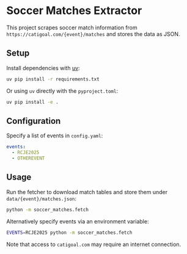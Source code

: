 # Soccer Matches Extractor

This project scrapes soccer match information from `https://catigoal.com/{event}/matches` and
stores the data as JSON.

## Setup

Install dependencies with [uv](https://github.com/astral-sh/uv):

```bash
uv pip install -r requirements.txt
```

Or using `uv` directly with the `pyproject.toml`:

```bash
uv pip install -e .
```

## Configuration

Specify a list of events in `config.yaml`:

```yaml
events:
  - RCJE2025
  - OTHEREVENT
```

## Usage

Run the fetcher to download match tables and store them under `data/{event}/matches.json`:

```bash
python -m soccer_matches.fetch
```

Alternatively specify events via an environment variable:

```bash
EVENTS=RCJE2025 python -m soccer_matches.fetch
```

Note that access to `catigoal.com` may require an internet connection.
